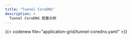 ```yaml
---
title: "Tunnel CoreDNS"
description: >
  Tunnel CoreDNS 配置示例
---
```


{{< codenew file="application-grid/tunnel-coredns.yaml" >}}
